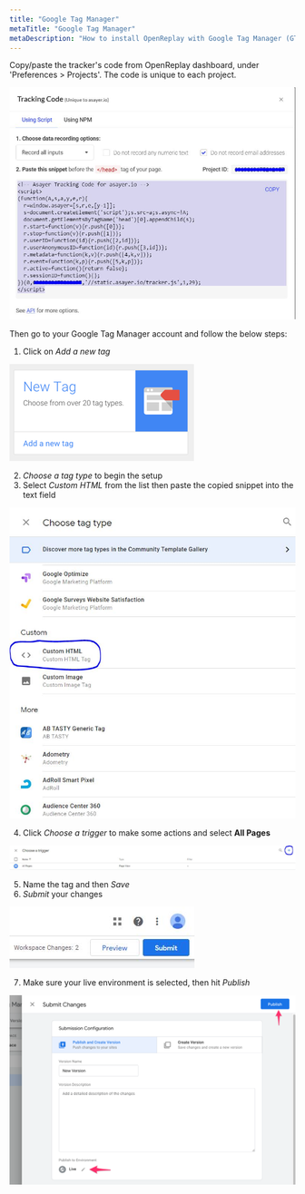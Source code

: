```yaml
---
title: "Google Tag Manager"
metaTitle: "Google Tag Manager"
metaDescription: "How to install OpenReplay with Google Tag Manager (GTM) on live environments."
---
```


Copy/paste the tracker's code from OpenReplay dashboard, under 'Preferences > Projects'. The code is unique to each project.

![Tracking Code](../static/GTM-5.JPG#center)

Then go to your Google Tag Manager account and follow the below steps:

1. Click on *Add a new tag*

![Add New Tag](../static/GTM-3.png#center)

2. *Choose a tag type* to begin the setup
3. Select *Custom HTML* from the list then paste the copied snippet into the text field

![Custom HTML](../static/GTM-4.JPG#center)

4. Click *Choose a trigger* to make some actions and select **All Pages**

![All Pages](../static/GTM-7.JPG#center)

5. Name the tag and then *Save*
6. *Submit* your changes

![Submit](../static/submit.JPG#center)

7. Make sure your live environment is selected, then hit *Publish*

![Publish](../static/GTM-10.png#center)
